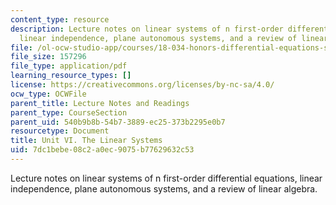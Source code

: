 ```yaml
---
content_type: resource
description: Lecture notes on linear systems of n first-order differential equations,
  linear independence, plane autonomous systems, and a review of linear algebra.
file: /ol-ocw-studio-app/courses/18-034-honors-differential-equations-spring-2009/7dc1bebe08c2a0ec9075b77629632c53_MIT18_034s09_lec25.pdf
file_size: 157296
file_type: application/pdf
learning_resource_types: []
license: https://creativecommons.org/licenses/by-nc-sa/4.0/
ocw_type: OCWFile
parent_title: Lecture Notes and Readings
parent_type: CourseSection
parent_uid: 540b9b8b-54b7-3889-ec25-373b2295e0b7
resourcetype: Document
title: Unit VI. The Linear Systems
uid: 7dc1bebe-08c2-a0ec-9075-b77629632c53
---
```

Lecture notes on linear systems of n first-order differential equations, linear independence, plane autonomous systems, and a review of linear algebra.